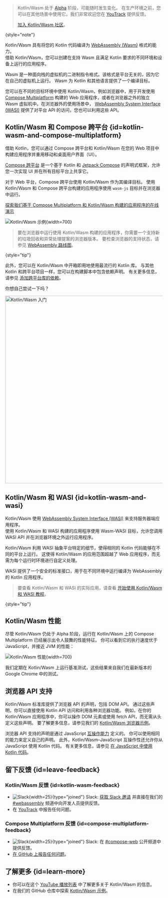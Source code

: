 [//]: # (title: Kotlin/Wasm)

> Kotlin/Wasm 处于 [Alpha](components-stability.md) 阶段，可能随时发生变化。
> 在生产环境之前，您可以在其他场景中使用它。我们非常欢迎您在 [YouTrack](https://youtrack.jetbrains.com/issue/KT-56492) 提供反馈。
>
> [加入 Kotlin/Wasm 社区](https://slack-chats.kotlinlang.org/c/webassembly)。
>
{style="note"}

Kotlin/Wasm 具有将您的 Kotlin 代码编译为 [WebAssembly (Wasm)](https://webassembly.org/) 格式的能力。  
借助 Kotlin/Wasm，您可以创建在支持 Wasm 且满足 Kotlin 要求的不同环境和设备上运行的应用程序。

Wasm 是一种面向栈的虚拟机的二进制指令格式。该格式是平台无关的，因为它在自己的虚拟机上运行。
Wasm 为 Kotlin 和其他语言提供了一个编译目标。

您可以在不同的目标环境中使用 Kotlin/Wasm，例如浏览器中，用于开发使用
[Compose Multiplatform](https://www.jetbrains.com/lp/compose-multiplatform/) 构建的 Web 应用程序，或者在浏览器之外的独立
Wasm 虚拟机中。在浏览器外的使用场景中， [WebAssembly System Interface (WASI)](https://wasi.dev/)
提供了对平台 API 的访问，您也可以利用这些 API。


## Kotlin/Wasm 和 Compose 跨平台 {id=kotlin-wasm-and-compose-multiplatform}

借助 Kotlin，您可以通过 Compose 跨平台和 Kotlin/Wasm 在您的 Web 项目中构建应用程序并重用移动和桌面用户界面（UI）。

[Compose 跨平台](https://www.jetbrains.com/lp/compose-multiplatform/) 是一个基于 Kotlin 和
[Jetpack Compose](https://developer.android.com/jetpack/compose) 的声明式框架，允许您一次实现 UI 并在所有目标平台上共享它。

对于 Web 平台，Compose 跨平台使用 Kotlin/Wasm 作为其编译目标。
使用 Kotlin/Wasm 和 Compose 跨平台构建的应用程序使用 `wasm-js` 目标并在浏览器中运行。

[探索我们基于 Compose Multiplatform 和 Kotlin/Wasm 构建的应用程序的在线演示](https://zal.im/wasm/jetsnack/)

![Kotlin/Wasm 示例](wasm-demo.png){width=700}

> 要在浏览器中运行使用 Kotlin/Wasm 构建的应用程序，你需要一个支持新的垃圾回收和异常处理提案的浏览器版本。
> 要检查浏览器的支持状态，请参见 [WebAssembly
> 路线图](https://webassembly.org/roadmap/)。
>
{style="tip"}

此外，您可以在 Kotlin/Wasm 中开箱即用地使用最流行的 Kotlin 库。
与其他 Kotlin 和跨平台项目一样，您可以在构建脚本中包含依赖声明。
有关更多信息，请参见 [添加跨平台库的依赖](multiplatform-add-dependencies.md)。

你想自己尝试一下吗？

<a href="wasm-get-started.md"><img src="wasm-get-started-button.svg" width="600" alt="Kotlin/Wasm 入门" style="block"/></a>

## Kotlin/Wasm 和 WASI {id=kotlin-wasm-and-wasi}

Kotlin/Wasm 使用 [WebAssembly System Interface (WASI)](https://wasi.dev/) 来支持服务器端应用程序。  
使用 Kotlin/Wasm 和 WASI 构建的应用程序使用 Wasm-WASI 目标，允许您调用 WASI API 并在浏览器环境之外运行应用程序。

Kotlin/Wasm 利用 WASI 抽象平台特定的细节，使得相同的 Kotlin 代码能够在不同的平台上运行。
这使得 Kotlin/Wasm 的应用范围超越了 Web 应用程序，而无需为每个运行时环境进行自定义处理。

WASI 提供了一个安全的标准接口，用于在不同环境中运行编译为 WebAssembly 的 Kotlin 应用程序。

> 要查看 Kotlin/Wasm 和 WASI 的实际应用，请查看 [开始使用 Kotlin/Wasm 和 WASI 教程](wasm-wasi.md)。
>
{style="tip"}

## Kotlin/Wasm 性能

尽管 Kotlin/Wasm 仍处于 Alpha 阶段，运行在 Kotlin/Wasm 上的 Compose Multiplatform 已经展示出令人鼓舞的性能特征。
你可以看到它的执行速度优于 JavaScript，并接近 JVM 的性能：

![Kotlin/Wasm 性能](wasm-performance-compose.png){width=700}

我们定期在 Kotlin/Wasm 上运行基准测试，这些结果来自我们在最新版本的 Google Chrome 中的测试。

## 浏览器 API 支持

Kotlin/Wasm 标准库提供了浏览器 API 的声明，包括 DOM API。
通过这些声明，你可以直接使用 Kotlin API 访问和利用各种浏览器功能。
例如，在你的 Kotlin/Wasm 应用程序中，你可以操作 DOM 元素或使用 fetch API，而无需从头定义这些声明。
要了解更多信息，请参见我们的 [Kotlin/Wasm 浏览器示例](https://github.com/Kotlin/kotlin-wasm-examples/tree/main/browser-example)。

浏览器 API 支持的声明是通过 JavaScript [互操作能力](wasm-js-interop.md) 定义的。
你可以使用相同的能力来定义自己的声明。 此外，Kotlin/Wasm–JavaScript 互操作性还允许你从 JavaScript 使用 Kotlin 代码。
有关更多信息，请参见 [在 JavaScript 中使用 Kotlin 代码](wasm-js-interop.md#use-kotlin-code-in-javascript)。

## 留下反馈 {id=leave-feedback}

### Kotlin/Wasm 反馈 {id=kotlin-wasm-feedback}

* ![Slack](slack.svg){width=25}{type="joined"} Slack: [获取 Slack 邀请](https://surveys.jetbrains.com/s3/kotlin-slack-sign-up) 并直接在我们的 [#webassembly](https://kotlinlang.slack.com/archives/CDFP59223) 频道中向开发人员提供反馈。
* 在 [YouTrack](https://youtrack.jetbrains.com/issue/KT-56492) 中报告任何问题。

### Compose Multiplatform 反馈 {id=compose-multiplatform-feedback}

* ![Slack](slack.svg){width=25}{type="joined"} Slack: 在 [#compose-web](https://slack-chats.kotlinlang.org/c/compose-web) 公开频道中提供反馈。
* [在 GitHub 上报告任何问题](https://github.com/JetBrains/compose-multiplatform/issues)。

## 了解更多 {id=learn-more}

* 你可以在这个 [YouTube 播放列表](https://kotl.in/wasm-pl) 中了解更多关于 Kotlin/Wasm 的信息。
* 在我们的 GitHub 仓库中探索 [Kotlin/Wasm 示例](https://github.com/Kotlin/kotlin-wasm-examples)。